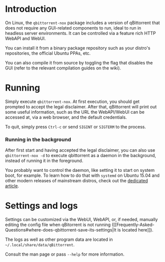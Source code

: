 # Introduction

On Linux, the `qbittorrent-nox` package includes a version of qBittorrent that does not require any GUI-related components to run, ideal to run in headless server environments. It can be controlled via a feature rich HTTP WebAPI and WebUI.

You can install it from a binary package repository such as your distro's repositories, the official Ubuntu PPAs, etc.

You can also compile it from source by toggling the flag that disables the GUI (refer to the relevant compilation guides on the wiki).

# Running

Simply execute `qbittorrent-nox`. At first execution, you should get prompted to accept the legal disclaimer. After that, qBittorrent will print out some useful information, such as the URL the WebAPI/WebUI can be accessed at, via a web browser, and the default credentials.

To quit, simply press `Ctrl-c` or send `SIGINT` or `SIGTERM` to the process.

### Running in the background

After first start and having accepted the legal disclaimer, you can also use `qbittorrent-nox -d` to execute qbittorrent as a daemon in the background, instead of running it in the foreground.

You probably want to control the daemon, like setting it to start on system boot, for example. To learn how to do that with `systemd` on Ubuntu 15.04 and other modern releases of mainstream distros, check out the [dedicated article](https://github.com/qbittorrent/qBittorrent/wiki/Running-qBittorrent-without-X-server-(WebUI-only---systemd-service-setup,-Ubuntu-15.04-or-newer)).

# Settings and logs

Settings can be customized via the WebUI, WebAPI, or, if needed, manually editing the config file when qBitorrent is not running ([[Frequently-Asked-Questions#where-does-qbittorrent-save-its-settings|It is located here]]).

The logs as well as other program data are located in `~/.local/share/data/qBittorrent`.

Consult the man page or pass `--help` for more information.
